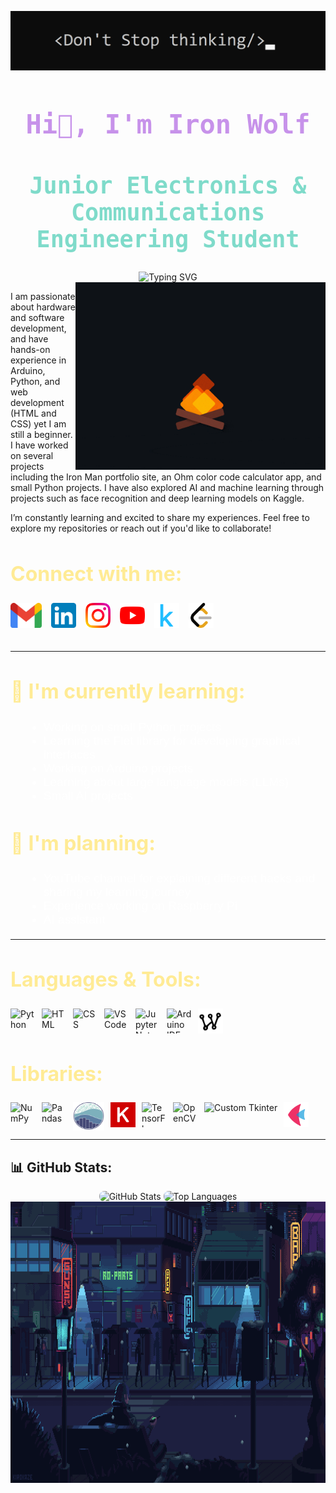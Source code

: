 ![alt text](<Screenshot 2024-11-10 210240.png>)

<h1 align="center" style="color: #C792EA; font-size: 3em; font-family: 'Teko', monospace;">
  <b>Hi👋, I'm Iron Wolf</b>
</h1>

<h2 align="center" style="color: #7FDBCA; font-family: 'Teko', monospace; font-size: 2.3rem;">
  Junior Electronics & Communications Engineering Student
</h2>

<div align="center">
  <img src="https://readme-typing-svg.herokuapp.com?font=Fira+Code&pause=1000&width=435&lines=Hi+there%2C+Welcome+to+My+Profile!" alt="Typing SVG" />
</div>

<img align="right" alt="coding" width="400" src="fire.gif">

<p>
  I am passionate about hardware and software development, and have hands-on experience in Arduino, Python, and web development (HTML and CSS) yet I am still a beginner. I have worked on several projects including the Iron Man portfolio site, an Ohm color code calculator app, and small Python projects. I have also explored AI and machine learning through projects such as face recognition and deep learning models on Kaggle.
</p>
<p>
  I’m constantly learning and excited to share my experiences. Feel free to explore my repositories or reach out if you'd like to collaborate!
</p>

<h2 style="color: #FFEB95; font-size: 2rem;">
  Connect with me:
</h2>
<div style="display: flex; gap: 15px; padding-bottom: 20px;">
  <a href='mailto:woiron437@gmail.com'>
    <img src="icon/gmail.png" alt="Gmail" width="50" height="40">
  </a>
  <a href='https://www.linkedin.com/in/mostafa-mahmoud-72a024338/'>
    <img src="icon/linkedIn.png" alt="LinkedIn" width="40" height="40">
  </a>
  <a href='https://www.instagram.com/ironwolf.dev/'>
    <img src="icon/instagram.png" alt="Instagram" width="40" height="40">
  </a>
  <a href='https://www.youtube.com/@IronWolf-y6o'>
    <img src="icon/youtube.png" alt="YouTube" width="40" height="40">
  </a>
  <a href='https://www.kaggle.com/ironwolf437'>
    <img src="icon/kaggle.png" alt="Kaggle" width="40" height="40">
  </a>
  <a href='https://leetcode.com/u/IronWolf437/'>
    <img src="icon/leetcode.png" alt="LeetCode" width="40" height="40">
  </a>
</div>

---

<h2 style="color: #FFEB95; font-size: 2rem; ">
  🌱 I'm currently learning:
</h2>
<ul style="font-family: 'Verdana', sans-serif; font-size: 1.2rem; color: #fff; margin-left: 20px;">
  <li>Working on small Python projects</li>
  <li>Learning the Flet library for developing graphical interfaces</li>
  <li>Working on Arduino projects</li>
  <li>Learning about large language models (LLMs)</li>
  <li>Small AI projects</li>
</ul>

<h2 style="color: #FFEB95; font-size: 2rem; ">
  🔭 I'm planning:
</h2>
<ul style="font-family: 'Verdana', sans-serif; font-size: 1.2rem; color: #fff; margin-left: 20px;">
  <li>YouTube channel for explaining different hacks and sharing my learning journey</li>
  <li>Experience working on Raspberry Pi</li>
  <li>AI assistant</li>
</ul>

---

<h2 style="color: #FFEB95; font-size: 2rem; ">
  Languages & Tools:
</h2>
<div align="left" style="display: flex; gap: 10px;">
  <img src="https://cdn.jsdelivr.net/gh/devicons/devicon/icons/python/python-original.svg" alt="Python" width="40" height="40"/>
  <img src="https://cdn.jsdelivr.net/gh/devicons/devicon/icons/html5/html5-original.svg" alt="HTML" width="40" height="40"/>
  <img src="https://cdn.jsdelivr.net/gh/devicons/devicon/icons/css3/css3-original.svg" alt="CSS" width="40" height="40"/>
  <img src="https://cdn.jsdelivr.net/gh/devicons/devicon/icons/vscode/vscode-original.svg" alt="VS Code" width="40" height="40"/>
  <img src="https://cdn.jsdelivr.net/gh/devicons/devicon/icons/jupyter/jupyter-original.svg" alt="Jupyter Notebook" width="40" height="40"/>
  <img src="https://cdn.jsdelivr.net/gh/devicons/devicon/icons/arduino/arduino-original.svg" alt="Arduino IDE" width="40" height="40"/>
  <img src="icon/wokwi.jpg" alt="Wokwi" height="40"/>
</div>

<h2 style="color: #FFEB95; font-size: 2rem; ">
  Libraries:
</h2>
<div align="left" style="display: flex; gap: 10px;">
  <img src="https://cdn.jsdelivr.net/gh/devicons/devicon/icons/numpy/numpy-original.svg" alt="NumPy" width="40" height="40"/>
  <img src="https://cdn.jsdelivr.net/gh/devicons/devicon/icons/pandas/pandas-original.svg" alt="Pandas" width="40" height="40"/>
  <img src="icon/seaborn.svg" alt="Seaborn" width="50" height="45"/>
  <img src="icon/keras.png" alt="Keras" width="40" height="40"/>
  <img src="https://cdn.jsdelivr.net/gh/devicons/devicon/icons/tensorflow/tensorflow-original.svg" alt="TensorFlow" width="40" height="40"/>
  <img src="https://cdn.jsdelivr.net/gh/devicons/devicon/icons/opencv/opencv-original.svg" alt="OpenCV" width="40" height="40"/>
  <img src="icon/customtkinter.png" alt="Custom Tkinter" height="40"/>
  <img src="icon/flet.png" alt="Flet" height="40"/>
</div>

---

## 📊 GitHub Stats:
<div align="center">
  <img src="https://github-readme-stats.vercel.app/api?username=IronWolf437&theme=nightowl&show_icons=true&hide_border=true&count_private=true" alt="GitHub Stats" width="400" height="200" style="border-radius: 8px;"/>
  <img src="https://github-readme-stats.vercel.app/api/top-langs/?username=IronWolf437&theme=nightowl&show_icons=true&hide_border=true&layout=compact" alt="Top Languages" width="400" height="200" style="border-radius: 8px;"/>
</div>
  <!-- الصورة المتحركة -->
<img src="night.gif" alt="Jupyter Notebook" width="961" height="450"/>
